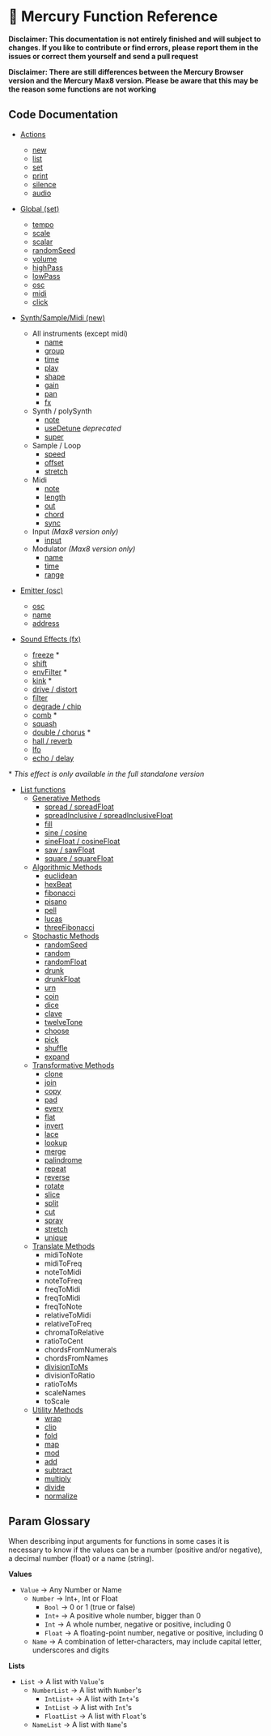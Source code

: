 # 📖 Mercury Function Reference

**Disclaimer: This documentation is not entirely finished and will subject to changes. If you like to contribute or find errors, please report them in the issues or correct them yourself and send a pull request**

**Disclaimer: There are still differences between the Mercury Browser version and the Mercury Max8 version. Please be aware that this may be the reason some functions are not working**

## Code Documentation

- [Actions](./00-general.md)
	- [new](./00-general.md#new)
	- [list](./00-general.md#list)
	- [set](./00-general.md#set)
	- [print](./00-general.md#print)
	- [silence](./00-general.md#silence)
	- [audio](./00-general.md#audio)

- [Global (set)](./01-global.md)
	- [tempo](./01-global.md#tempo)
	- [scale](./01-global.md#scale)
	- [scalar](./01-global.md#scalar)
	- [randomSeed](./01-global.md#randomseed)
	- [volume](./01-global.md#volume)
	- [highPass](./01-global.md#highpass) 
	- [lowPass](./01-global.md#lowpass)
	- [osc](./01-global.md#osc)
	- [midi](./01-global.md#midi-and-midiclock)
	- [click](./01-global.md#click)

- [Synth/Sample/Midi (new)](./02-instrument.md)
	- All instruments (except midi)
		- [name](./02-instrument.md#name)
		- [group](./02-instrument.md#group)
		- [time](./02-instrument.md#time)
		- [play](./02-instrument.md#play)
		- [shape](./02-instrument.md#shape)
		- [gain](./02-instrument.md#gain)
		- [pan](./02-instrument.md#pan)
		- [fx](./02-instrument.md#fx)
	- Synth / polySynth
		- [note](./02-instrument.md#note)
		- [useDetune](./02-instrument.md#usedetune) *deprecated*
		<!-- - [wave2](./02-instrument.md#wave2) -->
		- [super](./02-instrument.md#super)
	- Sample / Loop
		- [speed](./02-instrument.md#speed)
		- [offset](./02-instrument.md#offset)
		<!-- - [useNote](./02-instrument.md#usenote) -->
		<!-- - [note](./02-instrument.md#note) -->
		- [stretch](./02-instrument.md#stretch)
	- Midi
		- [note](./02-instrument.md#note-1)
		- [length](./02-instrument.md#length)
		- [out](./02-instrument.md#out)
		- [chord](./02-instrument.md#chord)
		- [sync](./02-instrument.md#sync)
	- Input *(Max8 version only)*
		- [input](./02-instrument.md#input)
	- Modulator *(Max8 version only)*
		- [name](./02-instrument.md#modulator-name)
		- [time](./02-instrument.md#modulator-time)
		- [range](./02-instrument.mdmodulator-range)

- [Emitter (osc)](./03-emitter.md)
	- [osc](./03-emitter.md#osc)
	- [name](./03-emitter.md#name)
	- [address](./03-emitter.md#address)

- [Sound Effects (fx)](./04-fx.md)
	- [freeze](./04-fx.md#freeze) \*
	- [shift](./04-fx.md#shift)
	- [envFilter](./04-fx.md#envFilter) \*
	- [kink](./04-fx.md#kink) \*
	- [drive / distort](./04-fx.md#distort)
	- [filter](./04-fx.md#filter) 
	- [degrade / chip](./04-fx.md#degrade)
	- [comb](./04-fx.md#comb) \*
	- [squash](./04-fx.md#squash)
	- [double / chorus](./04-fx.md#double--chorus) \*
	- [hall / reverb](./04-fx.md#reverb)
	- [lfo](./04-fx.md#lfo)
	- [echo / delay](./04-fx.md#delay)

\* *This effect is only available in the full standalone version*

- [List functions](./05-ring.md)
	- [Generative Methods](./05-ring.md#generative-methods)
		- [spread / spreadFloat](./05-ring.md#spread-spreadfloat)
		- [spreadInclusive / spreadInclusiveFloat](./05-ring.md#spreadInclusive-spreadInclusiveFloat)
		- [fill](./05-ring.md#fill)
		- [sine / cosine](./05-ring.md#sine-cosine)
		- [sineFloat / cosineFloat](./05-ring.md#sineFloat-cosineFloat)
		- [saw / sawFloat](./05-ring.md#saw-sawFloat)
		- [square / squareFloat](./05-ring.md#square-squareFloat)
	- [Algorithmic Methods](./05-ring.md#algorithmic-methods)
		- [euclidean](./05-ring.md#euclidean)
		- [hexBeat](./05-ring.md#hexbeat)
		- [fibonacci](./05-ring.md#fibonacci)
		- [pisano](./05-ring.md#pisano)
		- [pell](./05-ring.md#pell)
		- [lucas](./05-ring.md#lucas)
		- [threeFibonacci](./05-ring.md#threefibonacci)
	- [Stochastic Methods](./05-ring.md#stochastic-methods)
		- [randomSeed](./05-ring.md#randomseed)
		- [random](./05-ring.md#random)
		- [randomFloat](./05-ring.md#randomfloat)
		- [drunk](./05-ring.md#drunk)
		- [drunkFloat](./05-ring.md#drunkfloat)
		- [urn](./05-ring.md#urn)
		- [coin](./05-ring.md#coin)
		- [dice](./05-ring.md#dice)
		- [clave](./05-ring.md#clave)
		- [twelveTone](./05-ring.md#twelvetone)
		- [choose](./05-ring.md#choose)
		- [pick](./05-ring.md#pick)
		- [shuffle](./05-ring.md#shuffle)
		- [expand](./05-ring.md#expand)
	- [Transformative Methods](./05-ring.md#transformative-methods)
		- [clone](./05-ring.md#clone)
		- [join](./05-ring.md#combine)
		- [copy](./05-ring.md#copy)
		- [pad](./05-ring.md#pad)
		- [every](./05-ring.md#every)
		- [flat](./05-ring.md#flat)
		- [invert](./05-ring.md#invert)
		- [lace](./05-ring.md#lace)
		- [lookup](./05-ring.md#lookup)
		- [merge](./05-ring.md#merge)
		- [palindrome](./05-ring.md#palindrome)
		- [repeat](./05-ring.md#repeat)
		- [reverse](./05-ring.md#reverse)
		- [rotate](./05-ring.md#rotate)
		- [slice](./05-ring.md#slice)
		- [split](./05-ring.md#split)
		- [cut](./05-ring.md#cut)
		- [spray](./05-ring.md#spray)
		- [stretch](./05-ring.md#stretch)
		- [unique](./05-ring.md#unique)
	- [Translate Methods](./05-ring.md#translate-methods)
		- midiToNote
		- midiToFreq
		- noteToMidi
		- noteToFreq
		- freqToMidi
		- freqToMidi
		- freqToNote
		- relativeToMidi
		- relativeToFreq
		- chromaToRelative 
		- ratioToCent
		- chordsFromNumerals
		- chordsFromNames
		- [divisionToMs](./05-ring.md#divisiontoms)
		- divisionToRatio
		- ratioToMs
		- scaleNames
		- toScale
	- [Utility Methods](./05-ring.md#utility-methods)
		- [wrap](./05-ring.md#wrap)
		- [clip](./05-ring.md#clip)
		- [fold](./05-ring.md#fold)
		- [map](./05-ring.md#map)
		- [mod](./05-ring.md#mod)
		- [add](./05-ring.md#add)
		- [subtract](./05-ring.md#subtract)
		- [multiply](./05-ring.md#multiply)
		- [divide](./05-ring.md#divide)
		- [normalize](./05-ring.md#normalize)


## Param Glossary

When describing input arguments for functions in some cases it is necessary to know if the values can be a number (positive and/or negative), a decimal number (float) or a name (string).

**Values**

- `Value` -> Any Number or Name
	- `Number` -> Int+, Int or Float
		- `Bool` -> 0 or 1 (true or false)
		- `Int+` -> A positive whole number, bigger than 0
		- `Int` -> A whole number, negative or positive, including 0
		- `Float` -> A floating-point number, negative or positive, including 0
	- `Name` -> A combination of letter-characters, may include capital letter, underscores and digits

**Lists**

- `List` -> A list with `Value`'s
	- `NumberList` -> A list with `Number`'s
		- `IntList+` -> A list with `Int+`'s
		- `IntList` -> A list with `Int`'s
		- `FloatList` -> A list with `Float`'s
	- `NameList` -> A list with `Name`'s
